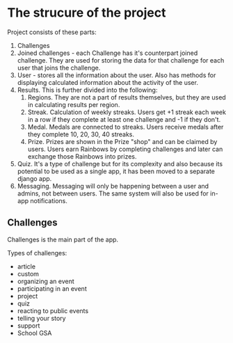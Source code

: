 # The strucure of the project

Project consists of these parts:
1. Challenges
2. Joined challenges - each Challenge has it's counterpart joined challenge.
   They are used for storing the data for that challenge for each user that joins the challenge.
3. User - stores all the information about the user. Also has methods for displaying calculated information about
    the activity of the user.
4. Results. This is further divided into the following:
   1. Regions. They are not a part of results themselves, but they are used in calculating results per region.
   2. Streak. Calculation of weekly streaks. Users get +1 streak each week in a row if they complete at least one challenge and -1 if they don't.
   3. Medal. Medals are connected to streaks. Users receive medals after they complete 10, 20, 30, 40 streaks. 
   4. Prize. Prizes are shown in the Prize "shop" and can be claimed by users. Users earn Rainbows by completing challenges and later can exchange those Rainbows into prizes.
5. Quiz. It's a type of challenge but for its complexity and also because its potential to be used as a single app, it has been moved to a separate django app. 
6. Messaging. Messaging will only be happening between a user and admins, not between users. The same system will also be used for in-app notifications. 

## Challenges

Challenges is the main part of the app. 

Types of challenges:

* article
* custom
* organizing an event
* participating in an event
* project
* quiz
* reacting to public events
* telling your story
* support
* School GSA

